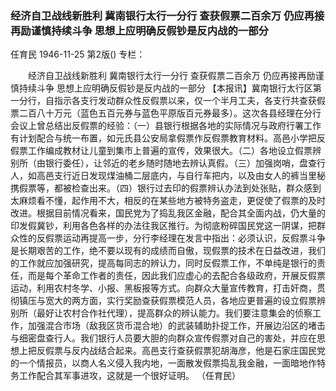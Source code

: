 ### 经济自卫战线新胜利  冀南银行太行一分行  查获假票二百余万  仍应再接再励谨慎持续斗争  思想上应明确反假钞是反内战的一部分
任育民
1946-11-25
第2版()
专栏：

　　经济自卫战线新胜利
    冀南银行太行一分行
    查获假票二百余万
    仍应再接再励谨慎持续斗争
    思想上应明确反假钞是反内战的一部分
    【本报讯】冀南银行太行区第一分行，自指示各支行发动群众性反假票以来，仅一个半月工夫，各支行共查获假票二百八十万元（蓝色五百元券与蓝色平原版百元券最多）。这次各县经理在分行会议上曾总结出反假票的经验：（一）县银行根据各地的实际情况与政府行署工作有计划配合与统一布置，如元氏县公安局拿假票作反假票教育材料。高邑小学把反假票工作编成教材让儿童到集市上普遍的宣传，效果很大。（二）各地设立假票辨别所（由银行委任），让邻近的老乡随时随地去辨认真假。（三）加强岗哨，盘查行人，如高邑支行近日发现煤油桶二层底内，与自行车把内，以及由女人的裤当里秘携假票等，都被检查出来。（四）银行过去印的假票辨认办法到处张贴，群众感到太麻烦看不懂，起作用不大，相反的在某些地方被特务盗走，更促使了假票的及时改进。根据目前情况看来，国民党为了捣乱我区金融，配合其全面内战，仍大量的印发假冀钞，利用各色各样的办法往我区推行。为彻底粉碎国民党这一阴谋，把群众性的反假票运动再提高一步，分行李经理在发言中指出：必须认识，反假票斗争是长期艰苦的工作，绝不要以现有的成绩而自傲，现假票的技术在日益改进，我们的工作就应加强研究，提高每同志的辨认力，同时反假票工作，不单纯是银行的责任，而是每个革命工作者的责任，因此我们应虚心的去配合各级政府，开展反假票运动，利用农村冬学、小报、黑板报等方式。向群众大量宣传教育，打击奸商，贯彻镇压与宽大的两方面，实行奖励查获假票模范人员，各地应更普遍的设立假票辨别所（最好让农村合作社代理），提高群众的辨认能力。我们要注意集会的侦察工作，加强混合市场（敌我区货币混合地）的武装辅助扑捉工作，开展边沿区的堵击与细密盘查行人。我们银行人员要大胆的向群众宣传假票对自己的害处，并应在思想上把反假票与反内战结合起来。高邑支行查获假票犯胡海彦，他是石家庄国民党的一个情报员，以商人名义侵入我内地，一面散发假票捣乱我金融，一面暗地作特务工作配合其军事进攻，这就是一个很好证明。
    （任育民）
